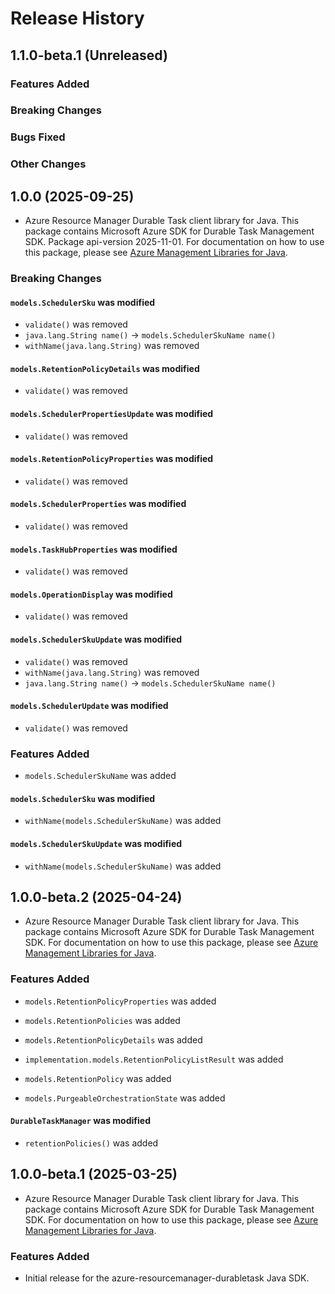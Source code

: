 # Release History

## 1.1.0-beta.1 (Unreleased)

### Features Added

### Breaking Changes

### Bugs Fixed

### Other Changes

## 1.0.0 (2025-09-25)

- Azure Resource Manager Durable Task client library for Java. This package contains Microsoft Azure SDK for Durable Task Management SDK.  Package api-version 2025-11-01. For documentation on how to use this package, please see [Azure Management Libraries for Java](https://aka.ms/azsdk/java/mgmt).

### Breaking Changes

#### `models.SchedulerSku` was modified

* `validate()` was removed
* `java.lang.String name()` -> `models.SchedulerSkuName name()`
* `withName(java.lang.String)` was removed

#### `models.RetentionPolicyDetails` was modified

* `validate()` was removed

#### `models.SchedulerPropertiesUpdate` was modified

* `validate()` was removed

#### `models.RetentionPolicyProperties` was modified

* `validate()` was removed

#### `models.SchedulerProperties` was modified

* `validate()` was removed

#### `models.TaskHubProperties` was modified

* `validate()` was removed

#### `models.OperationDisplay` was modified

* `validate()` was removed

#### `models.SchedulerSkuUpdate` was modified

* `validate()` was removed
* `withName(java.lang.String)` was removed
* `java.lang.String name()` -> `models.SchedulerSkuName name()`

#### `models.SchedulerUpdate` was modified

* `validate()` was removed

### Features Added

* `models.SchedulerSkuName` was added

#### `models.SchedulerSku` was modified

* `withName(models.SchedulerSkuName)` was added

#### `models.SchedulerSkuUpdate` was modified

* `withName(models.SchedulerSkuName)` was added

## 1.0.0-beta.2 (2025-04-24)

- Azure Resource Manager Durable Task client library for Java. This package contains Microsoft Azure SDK for Durable Task Management SDK. For documentation on how to use this package, please see [Azure Management Libraries for Java](https://aka.ms/azsdk/java/mgmt).

### Features Added

* `models.RetentionPolicyProperties` was added

* `models.RetentionPolicies` was added

* `models.RetentionPolicyDetails` was added

* `implementation.models.RetentionPolicyListResult` was added

* `models.RetentionPolicy` was added

* `models.PurgeableOrchestrationState` was added

#### `DurableTaskManager` was modified

* `retentionPolicies()` was added

## 1.0.0-beta.1 (2025-03-25)

- Azure Resource Manager Durable Task client library for Java. This package contains Microsoft Azure SDK for Durable Task Management SDK. For documentation on how to use this package, please see [Azure Management Libraries for Java](https://aka.ms/azsdk/java/mgmt).
### Features Added

- Initial release for the azure-resourcemanager-durabletask Java SDK.

